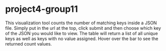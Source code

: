 # project4-group11
This visualization tool counts the number of matching keys inside a JSON file.
Simply put in the url at the top, click submit and then choose which key of the JSON you would like to view. 
The table will return a list of all unique keys as well as keys with no value assigned. Hover over the bar to see the returned count values. 
